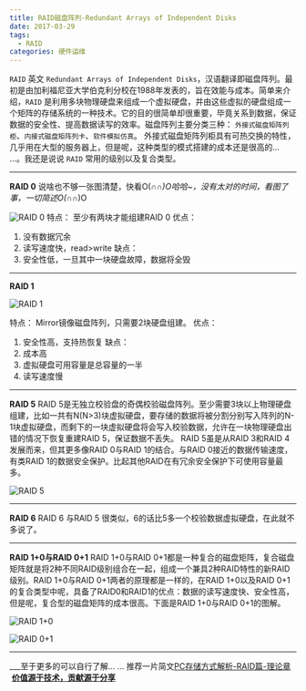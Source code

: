 ```yaml
---
title: RAID磁盘阵列-Redundant Arrays of Independent Disks
date: 2017-03-29
tags:
  - RAID
categories: 硬件运维
---
```




`RAID` 英文 `Redundant Arrays of Independent Disks`，汉语翻译即磁盘阵列。最初是由加利福尼亚大学伯克利分校在1988年发表的，旨在效能与成本。简单来介绍，`RAID` 是利用多块物理硬盘来组成一个虚拟硬盘，并由这些虚拟的硬盘组成一个矩阵的存储系统的一种技术。它的目的很简单却很重要，毕竟关系到数据，保证数据的安全性、提高数据读写的效率。磁盘阵列主要分类三种：  `外接式磁盘矩阵列柜`、`内接式磁盘矩阵列卡`、`软件模拟仿真`。
外接式磁盘矩阵列柜具有可热交换的特性，几乎用在大型的服务器上，但是呢，这种类型的模式搭建的成本还是很高的... ...。我还是说说 `RAID` 常用的级别以及复合类型。

<!-- more -->

___
**RAID 0**
说啥也不够一张图清楚，快看O(∩_∩)O哈哈~，没有太对的时间，看图了事，一切简述O(∩_∩)O

![RAID 0](http://upload-images.jianshu.io/upload_images/1678789-05957e5275eb1c65.png?imageMogr2/auto-orient/strip%7CimageView2/2/w/1240)
特点：
至少有两块才能组建RAID 0
优点：
1) 没有数据冗余
2) 读写速度快，read>write
缺点：
1) 安全性低，一旦其中一块硬盘故障，数据将全毁
___
**RAID 1**

![RAID 1](http://upload-images.jianshu.io/upload_images/1678789-ebdbde0e878be2e7.png?imageMogr2/auto-orient/strip%7CimageView2/2/w/1240)

特点：
Mirror镜像磁盘阵列，只需要2块硬盘组建。
优点：
1) 安全性高，支持热恢复
缺点：
1) 成本高
2) 虚拟硬盘可用容量是总容量的一半
3) 读写速度慢
___
**RAID 5**
RAID 5是无独立校验盘的奇偶校验磁盘阵列。至少需要3块以上物理硬盘组建，比如一共有N(N>3)块虚拟硬盘，要存储的数据将被分割分别写入阵列的N-1块虚拟硬盘，而剩下的一块虚拟硬盘将会写入校验数据，允许在一块物理硬盘出错的情况下恢复重建RAID 5，保证数据不丢失。
RAID 5虽是从RAID 3和RAID 4发展而来，但其更多像RAID 0与RAID 1的结合。与RAID 0接近的数据传输速度，有类RAID 1的数据安全保护。比起其他RAID在有冗余安全保护下可使用容量最多。

![RAID 5](http://upload-images.jianshu.io/upload_images/1678789-4c1eda16cfc78c72.png?imageMogr2/auto-orient/strip%7CimageView2/2/w/1240)
___

**RAID 6**
RAID 6 与RAID 5 很类似，6的话比5多一个校验数据虚拟硬盘，在此就不多说了。
___

**RAID 1+0与RAID 0+1**
RAID 1+0与RAID 0+1都是一种复合的磁盘矩阵，复合磁盘矩阵就是将2种不同RAID级别组合在一起，组成一个兼具2种RAID特性的新RAID级别。RAID 1+0与RAID 0+1两者的原理都是一样的，在RAID 1+0以及RAID 0+1的复合类型中呢，具备了RAID0和RAID1的优点：数据的读写速度快、安全性高，但是呢，复合型的磁盘矩阵的成本很高。下面是RAID 1+0与RAID 0+1的图解。

![RAID 1+0](http://upload-images.jianshu.io/upload_images/1678789-150a20e16d612dbc.png)


![RAID 0+1](http://upload-images.jianshu.io/upload_images/1678789-1428198967ae61d8.png?imageMogr2/auto-orient/strip%7CimageView2/2/w/1240)

___
___至于更多的可以自行了解... ...
推荐一片简文[PC存储方式解析-RAID篇-理论章](http://www.jianshu.com/p/a471df0f3260)
 **[价值源于技术，贡献源于分享](https://github.com/alicfeng)**
